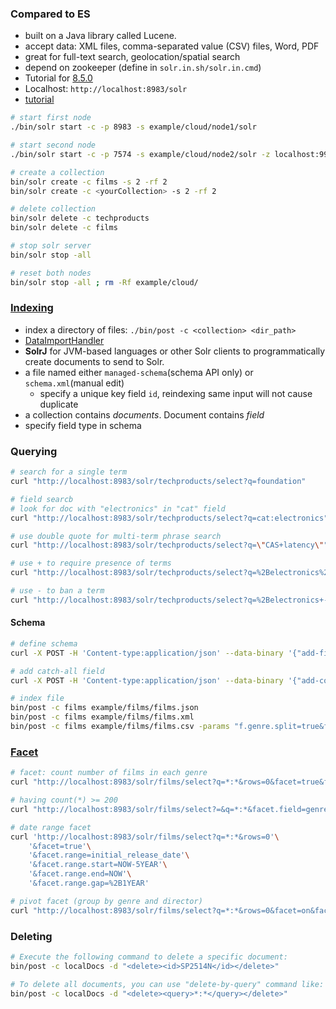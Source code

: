 ### Compared to ES
* built on a Java library called Lucene.
* accept data: XML files, comma-separated value (CSV) files, Word, PDF
* great for full-text search, geolocation/spatial search
* depend on zookeeper (define in `solr.in.sh/solr.in.cmd`)
* Tutorial for [8.5.0](https://lucene.apache.org/solr/guide/8_5/solr-tutorial.html)
* Localhost: `http://localhost:8983/solr`
* [tutorial](https://lucene.apache.org/solr/guide/8_5/solr-tutorial.html)

```bash
# start first node
./bin/solr start -c -p 8983 -s example/cloud/node1/solr

# start second node
./bin/solr start -c -p 7574 -s example/cloud/node2/solr -z localhost:9983

# create a collection
bin/solr create -c films -s 2 -rf 2
bin/solr create -c <yourCollection> -s 2 -rf 2

# delete collection
bin/solr delete -c techproducts
bin/solr delete -c films

# stop solr server
bin/solr stop -all

# reset both nodes
bin/solr stop -all ; rm -Rf example/cloud/
```

### [Indexing](https://lucene.apache.org/solr/guide/8_5/overview-of-documents-fields-and-schema-design.html#overview-of-documents-fields-and-schema-design)
* index a directory of files: `./bin/post -c <collection> <dir_path>`
* [DataImportHandler](https://lucene.apache.org/solr/guide/8_5/uploading-structured-data-store-data-with-the-data-import-handler.html#uploading-structured-data-store-data-with-the-data-import-handler)
* **SolrJ** for JVM-based languages or other Solr clients to programmatically create documents to send to Solr.
* a file named either `managed-schema`(schema API only) or `schema.xml`(manual edit)
  - specify a unique key field `id`, reindexing same input will not cause duplicate
* a collection contains *documents*. Document contains *field*
* specify field type in schema

### Querying
```bash
# search for a single term
curl "http://localhost:8983/solr/techproducts/select?q=foundation"

# field searcb
# look for doc with "electronics" in "cat" field
curl "http://localhost:8983/solr/techproducts/select?q=cat:electronics"

# use double quote for multi-term phrase search
curl "http://localhost:8983/solr/techproducts/select?q=\"CAS+latency\""

# use + to require presence of terms
curl "http://localhost:8983/solr/techproducts/select?q=%2Belectronics%20%2Bmusic"

# use - to ban a term
curl "http://localhost:8983/solr/techproducts/select?q=%2Belectronics+-music"
```

#### Schema
```bash
# define schema
curl -X POST -H 'Content-type:application/json' --data-binary '{"add-field": {"name":"name", "type":"text_general", "multiValued":false, "stored":true}}' http://localhost:8983/solr/films/schema

# add catch-all field
curl -X POST -H 'Content-type:application/json' --data-binary '{"add-copy-field" : {"source":"*","dest":"_text_"}}' http://localhost:8983/solr/films/schema

# index file
bin/post -c films example/films/films.json
bin/post -c films example/films/films.xml
bin/post -c films example/films/films.csv -params "f.genre.split=true&f.directed_by.split=true&f.genre.separator=|&f.directed_by.separator=|"
```

### [Facet](https://lucene.apache.org/solr/guide/8_5/faceting.html#faceting)
```bash
# facet: count number of films in each genre
curl "http://localhost:8983/solr/films/select?q=*:*&rows=0&facet=true&facet.field=genre_str"

# having count(*) >= 200
curl "http://localhost:8983/solr/films/select?=&q=*:*&facet.field=genre_str&facet.mincount=200&facet=on&rows=0"

# date range facet
curl 'http://localhost:8983/solr/films/select?q=*:*&rows=0'\
    '&facet=true'\
    '&facet.range=initial_release_date'\
    '&facet.range.start=NOW-5YEAR'\
    '&facet.range.end=NOW'\
    '&facet.range.gap=%2B1YEAR'

# pivot facet (group by genre and director)
curl "http://localhost:8983/solr/films/select?q=*:*&rows=0&facet=on&facet.pivot=genre_str,directed_by_str"
```

### Deleting
```bash
# Execute the following command to delete a specific document:
bin/post -c localDocs -d "<delete><id>SP2514N</id></delete>"

# To delete all documents, you can use "delete-by-query" command like:
bin/post -c localDocs -d "<delete><query>*:*</query></delete>"
```
